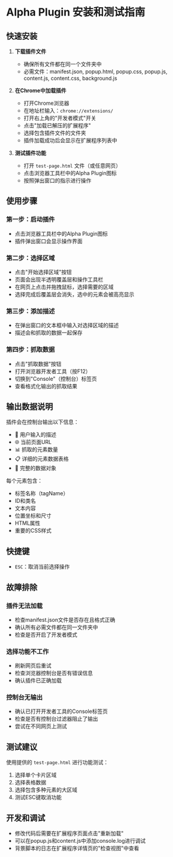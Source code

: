 # Alpha Plugin 安装和测试指南

## 快速安装

1. **下载插件文件**
   - 确保所有文件都在同一个文件夹中
   - 必需文件：manifest.json, popup.html, popup.css, popup.js, content.js, content.css, background.js

2. **在Chrome中加载插件**
   - 打开Chrome浏览器
   - 在地址栏输入：`chrome://extensions/`
   - 打开右上角的"开发者模式"开关
   - 点击"加载已解压的扩展程序"
   - 选择包含插件文件的文件夹
   - 插件加载成功后会显示在扩展程序列表中

3. **测试插件功能**
   - 打开 `test-page.html` 文件（或任意网页）
   - 点击浏览器工具栏中的Alpha Plugin图标
   - 按照弹出窗口的指示进行操作

## 使用步骤

### 第一步：启动插件
- 点击浏览器工具栏中的Alpha Plugin图标
- 插件弹出窗口会显示操作界面

### 第二步：选择区域
- 点击"开始选择区域"按钮
- 页面会出现半透明覆盖层和操作工具栏
- 在网页上点击并拖拽鼠标，选择需要的区域
- 选择完成后覆盖层会消失，选中的元素会被高亮显示

### 第三步：添加描述
- 在弹出窗口的文本框中输入对选择区域的描述
- 描述会和抓取的数据一起保存

### 第四步：抓取数据
- 点击"抓取数据"按钮
- 打开浏览器开发者工具（按F12）
- 切换到"Console"（控制台）标签页
- 查看格式化输出的抓取结果

## 输出数据说明

插件会在控制台输出以下信息：
- 📝 用户输入的描述
- 🌐 当前页面URL
- 📊 抓取的元素数量
- 📋 详细的元素数据表格
- 📄 完整的数据对象

每个元素包含：
- 标签名称（tagName）
- ID和类名
- 文本内容
- 位置坐标和尺寸
- HTML属性
- 重要的CSS样式

## 快捷键

- `ESC`：取消当前选择操作

## 故障排除

### 插件无法加载
- 检查manifest.json文件是否存在且格式正确
- 确认所有必需文件都在同一文件夹中
- 检查是否开启了开发者模式

### 选择功能不工作
- 刷新网页后重试
- 检查浏览器控制台是否有错误信息
- 确认插件已正确加载

### 控制台无输出
- 确认已打开开发者工具的Console标签页
- 检查是否有控制台过滤器阻止了输出
- 尝试在不同网页上测试

## 测试建议

使用提供的 `test-page.html` 进行功能测试：
1. 选择单个卡片区域
2. 选择表格数据
3. 选择包含多种元素的大区域
4. 测试ESC键取消功能

## 开发和调试

- 修改代码后需要在扩展程序页面点击"重新加载"
- 可以在popup.js和content.js中添加console.log进行调试
- 背景脚本的日志在扩展程序详情页的"检查视图"中查看